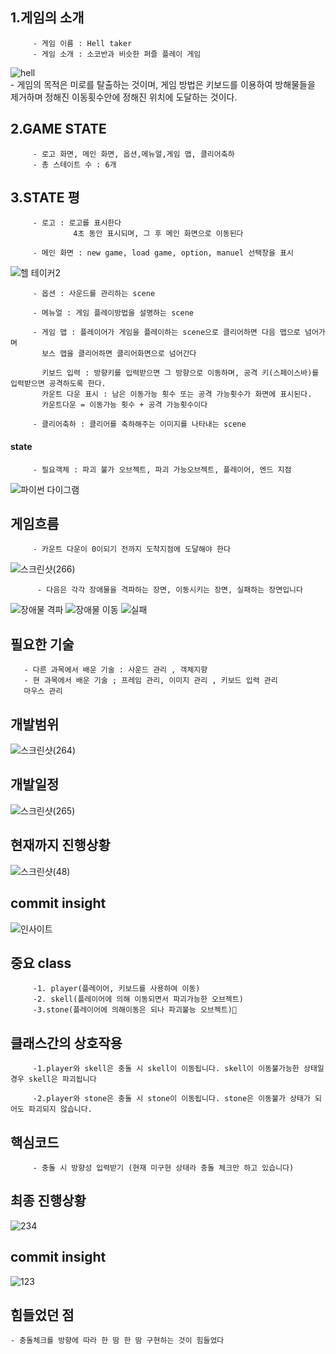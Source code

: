 ## 1.게임의 소개
         - 게임 이름 : Hell taker  
         - 게임 소개 : 소코반과 비슷한 퍼즐 플레이 게임 
   ![hell](https://encrypted-tbn0.gstatic.com/images?q=tbn%3AANd9GcRl_QFWlCf6pnCqtF83fhbUBLVG9aZpmQMOwg&usqp=CAU)  
         - 게임의 목적은 미로를 탈출하는 것이며, 게임 방법은 키보드를 이용하여 방해물들을 제거하며 정해진 이동횟수안에 정해진 위치에 도달하는 것이다.  
  ## 2.GAME STATE
         - 로고 화면, 메인 화면, 옵션,메뉴얼,게임 맵, 클리어축하  
         - 총 스테이트 수 : 6개
  ## 3.STATE 평
  
         - 로고 : 로고를 표시한다
                  4초 동안 표시되며, 그 후 메인 화면으로 이동된다
  
         - 메인 화면 : new game, load game, option, manuel 선택창을 표시
![헬 테이커2](https://user-images.githubusercontent.com/32299218/95701431-86b29900-0c84-11eb-94a9-f4a3ee8b17e0.png)

  
         - 옵션 : 사운드를 관리하는 scene
         
         - 메뉴얼 : 게임 플레이방법을 설명하는 scene
         
         - 게임 맵 : 플레이어가 게임을 플레이하는 scene으로 클리어하면 다음 맵으로 넘어가며
           보스 맵을 클리어하면 클리어화면으로 넘어간다
           
           키보드 입력 : 방향키를 입력받으면 그 방향으로 이동하며, 공격 키(스페이스바)를 입력받으면 공격하도록 한다.
           카운트 다운 표시 : 남은 이동가능 횟수 또는 공격 가능횟수가 화면에 표시된다. 
           카운트다운 = 이동가능 횟수 + 공격 가능횟수이다
           
         - 클리어축하 : 클리어를 축하해주는 이미지를 나타내는 scene
         
  #### state
         - 필요객체 : 파괴 불가 오브젝트, 파괴 가능오브젝트, 플레이어, 엔드 지점
![파이썬 다이그램](https://user-images.githubusercontent.com/32299218/94264634-fa109700-ff71-11ea-925a-e262598dae53.png)


 ## 게임흐름
         - 카운트 다운이 0이되기 전까지 도착지점에 도달해야 한다
![스크린샷(266)](https://user-images.githubusercontent.com/32299218/95701303-33d8e180-0c84-11eb-8a41-cde38f7372f4.png)

          - 다음은 각각 장애물을 격파하는 장면, 이동시키는 장면, 실패하는 장면입니다
 ![장애물 격파](https://user-images.githubusercontent.com/32299218/95701164-cd53c380-0c83-11eb-9bbd-6721fe02e7ea.jpg)
 ![장애물 이동](https://user-images.githubusercontent.com/32299218/95701186-d80e5880-0c83-11eb-9d78-10ac4a7b6c17.jpg)
 ![실패](https://user-images.githubusercontent.com/32299218/95701207-e492b100-0c83-11eb-9437-7e9338e4e7e8.jpg)
## 필요한 기술
       - 다른 과목에서 배운 기술 : 사운드 관리 , 객체지향
       - 현 과목에서 배운 기술 ; 프레임 관리, 이미지 관리 , 키보드 입력 관리
       마우스 관리
## 개발범위
     
![스크린샷(264)](https://user-images.githubusercontent.com/32299218/95700875-0a6b8600-0c83-11eb-89cb-0d7397b85bcd.png)

## 개발일정
![스크린샷(265)](https://user-images.githubusercontent.com/32299218/95700954-3dae1500-0c83-11eb-98f4-51fa1e667971.png)

## 현재까지 진행상황
![스크린샷(48)](https://user-images.githubusercontent.com/32299218/99945990-f6a25c00-2db8-11eb-8f86-ba4a93d7ef57.png)

## commit insight
![인사이트](https://user-images.githubusercontent.com/32299218/99945804-a62afe80-2db8-11eb-8a9b-4f44cca2dd6e.png)
## 중요 class
         -1. player(플레이어, 키보드를 사용하여 이동)
         -2. skell(플레이어에 의해 이동되면서 파괴가능한 오브젝트)
         -3.stone(플레이어에 의해이동은 되나 파괴불능 오브젝트)
         
## 클래스간의 상호작용
         -1.player와 skell은 충돌 시 skell이 이동됩니다. skell이 이동불가능한 상태일 경우 skell은 파괴됩니다

         -2.player와 stone은 충돌 시 stone이 이동됩니다. stone은 이동불가 상태가 되어도 파괴되지 않습니다.
## 핵심코드
         - 충돌 시 방향성 입력받기 (현재 미구현 상태라 충돌 체크만 하고 있습니다)
## 최종 진행상황
  ![234](https://user-images.githubusercontent.com/32299218/101347697-d05ae100-38cd-11eb-813f-eb918fec04e3.PNG)

## commit insight
  ![123](https://user-images.githubusercontent.com/32299218/101347443-72c69480-38cd-11eb-8164-9c1dc4abdcfd.png)

## 힘들었던 점
    - 충돌체크를 방향에 따라 한 땀 한 땀 구현하는 것이 힘들었다




         
